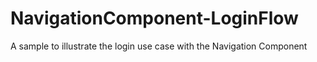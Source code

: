 # NavigationComponent-LoginFlow
A sample to illustrate the login use case with the Navigation Component
